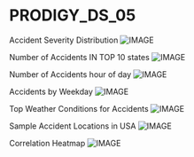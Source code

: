 # PRODIGY_DS_05

Accident Severity Distribution
![IMAGE](https://github.com/user-attachments/assets/c8d3860f-07b1-459a-b4fc-095009573c52)

Number of Accidents IN TOP 10 states
![IMAGE](https://github.com/user-attachments/assets/82121f0e-37a5-47ec-bea7-bd3cfd757f6f)

Number of Accidents hour of day
![IMAGE](https://github.com/user-attachments/assets/14b291eb-223c-4c2c-bfd9-be877aab7185)

Accidents by Weekday
![IMAGE](https://github.com/user-attachments/assets/48533af0-926b-4b2b-a9e3-057ecdd4e03d)

Top Weather Conditions for Accidents
![IMAGE](https://github.com/user-attachments/assets/14515f92-2000-46ce-9b61-bec1eba1ef0d)

Sample Accident Locations in USA
![IMAGE](https://github.com/user-attachments/assets/01137f3f-42ad-46ad-ac13-e1fe077de7ea)

Correlation Heatmap
![IMAGE](https://github.com/user-attachments/assets/c77ab4c1-e709-4eca-820d-3a8e097ba452)
